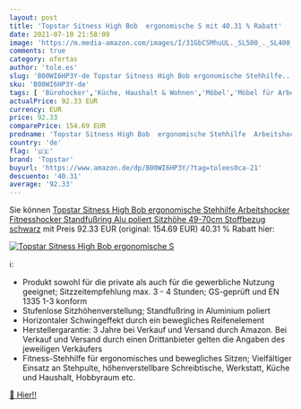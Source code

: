 ```yaml
---
layout: post
title: 'Topstar Sitness High Bob  ergonomische S mit 40.31 % Rabatt'
date: 2021-07-10 21:58:09
image: 'https://m.media-amazon.com/images/I/31GbCSMhuUL._SL500_._SL400_.jpg'
comments: true
category: ofertas
author: 'tole.es'
slug: 'B00WI6HP3Y-de Topstar Sitness High Bob ergonomische Stehhilfe...'
sku: 'B00WI6HP3Y-de'
tags: [ 'Bürohocker','Küche, Haushalt & Wohnen','Möbel','Möbel für Arbeitszimmer','Stühle & Hocker fürs Arbeitszimmer','topstar', ]
actualPrice: 92.33 EUR
currency: EUR
price: 92.33
comparePrice: 154.69 EUR
prodname: 'Topstar Sitness High Bob  ergonomische Stehhilfe  Arbeitshocker  Fitnesshocker  Standfußring Alu poliert  Sitzhöhe 49-70cm  Stoffbezug  schwarz'
country: 'de'
flag: '🇩🇪'
brand: 'Topstar'
buyurl: 'https://www.amazon.de/dp/B00WI6HP3Y/?tag=tolees0ca-21'
descuento: '40.31'
average: '92.33'
---
```


Sie können [Topstar Sitness High Bob  ergonomische Stehhilfe  Arbeitshocker  Fitnesshocker  Standfußring Alu poliert  Sitzhöhe 49-70cm  Stoffbezug  schwarz](https://www.amazon.de/dp/B00WI6HP3Y/?tag=tolees0ca-21) mit Preis 92.33 EUR (original: 154.69 EUR) 40.31 % Rabatt hier:

[![Topstar Sitness High Bob  ergonomische S](https://m.media-amazon.com/images/I/31GbCSMhuUL._SL500_._SL400_.jpg)](https://www.amazon.de/dp/B00WI6HP3Y/?tag=tolees0ca-21)

ℹ️:

- Produkt sowohl für die private als auch für die gewerbliche Nutzung geeignet; Sitzzeitempfehlung max. 3 - 4 Stunden; GS-geprüft und EN 1335 1-3 konform
- Stufenlose Sitzhöhenverstellung; Standfußring in Aluminium poliert
- Horizontaler Schwingeffekt durch ein bewegliches Reifenelement
- Herstellergarantie: 3 Jahre bei Verkauf und Versand durch Amazon. Bei Verkauf und Versand durch einen Drittanbieter gelten die Angaben des jeweiligen Verkäufers
- Fitness-Stehhilfe für ergonomisches und bewegliches Sitzen; Vielfältiger Einsatz an Stehpulte, höhenverstellbare Schreibtische, Werkstatt, Küche und Haushalt, Hobbyraum etc.

[🛒 Hier!!](https://www.amazon.de/dp/B00WI6HP3Y/?tag=tolees0ca-21)
